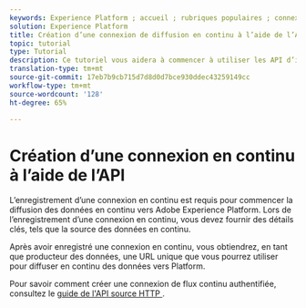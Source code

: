 ```yaml
---
keywords: Experience Platform ; accueil ; rubriques populaires ; connexion en flux continu ; créer une connexion en flux continu ; guide d’API ; didacticiel ; créer une connexion en flux continu ; assimilation en flux continu ; assimilation ;
solution: Experience Platform
title: Création d’une connexion de diffusion en continu à l’aide de l’API
topic: tutorial
type: Tutorial
description: Ce tutoriel vous aidera à commencer à utiliser les API d’ingestion par flux, qui font partie des API d’Adobe Experience Platform Data Ingestion Service.
translation-type: tm+mt
source-git-commit: 17eb7b9cb715d7d8d0d7bce930ddec43259149cc
workflow-type: tm+mt
source-wordcount: '128'
ht-degree: 65%

---
```



# Création d’une connexion en continu à l’aide de l’API

L’enregistrement d’une connexion en continu est requis pour commencer la diffusion des données en continu vers Adobe Experience Platform. Lors de l’enregistrement d’une connexion en continu, vous devez fournir des détails clés, tels que la source des données en continu.

Après avoir enregistré une connexion en continu, vous obtiendrez, en tant que producteur des données, une URL unique que vous pourrez utiliser pour diffuser en continu des données vers Platform.

Pour savoir comment créer une connexion de flux continu authentifiée, consultez le [guide de l&#39;API source HTTP ](../../sources/tutorials/api/create/streaming/http.md).